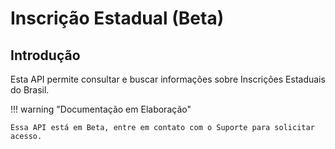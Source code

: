 # Inscrição Estadual (Beta)

## Introdução

Esta API permite consultar e buscar informações sobre Inscrições Estaduais do Brasil.

!!! warning "Documentação em Elaboração"

    Essa API está em Beta, entre em contato com o Suporte para solicitar acesso.
